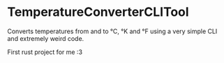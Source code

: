 # TemperatureConverterCLITool
Converts temperatures from and to °C, °K and °F using a very simple CLI and extremely weird code.

First rust project for me :3